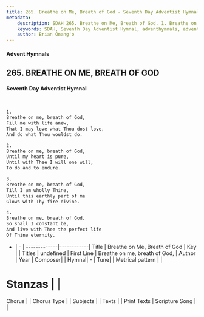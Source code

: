 ```yaml
---
title: 265. Breathe on Me, Breath of God - Seventh Day Adventist Hymnal
metadata:
    description: SDAH 265. Breathe on Me, Breath of God. 1. Breathe on me, breath of God, Fill me with life anew, That I may love what Thou dost love, And do what Thou wouldst do.
    keywords: SDAH, Seventh Day Adventist Hymnal, adventhymnals, advent hymnals, Breathe on Me, Breath of God, Breathe on me, breath of God, 
    author: Brian Onang'o
---
```


#### Advent Hymnals
## 265. BREATHE ON ME, BREATH OF GOD
#### Seventh Day Adventist Hymnal

```txt


1.
Breathe on me, breath of God,
Fill me with life anew,
That I may love what Thou dost love,
And do what Thou wouldst do.

2.
Breathe on me, breath of God,
Until my heart is pure,
Until with Thee I will one will,
To do and to endure.

3.
Breathe on me, breath of God,
Till I am wholly Thine,
Until this earthly part of me
Glows with Thy fire divine.

4.
Breathe on me, breath of God,
So shall I constant be,
And live with Thee the perfect life
Of Thine eternity.


```

- |   -  |
-------------|------------|
Title | Breathe on Me, Breath of God |
Key |  |
Titles | undefined |
First Line | Breathe on me, breath of God, |
Author | 
Year | 
Composer|  |
Hymnal|  - |
Tune|  |
Metrical pattern | |
# Stanzas |  |
Chorus |  |
Chorus Type |  |
Subjects |  |
Texts |  |
Print Texts | 
Scripture Song |  |
  
